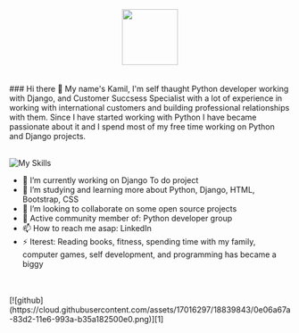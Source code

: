 <div id="header" align="center">
  <img src="https://media.giphy.com/media/M9gbBd9nbDrOTu1Mqx/giphy.gif" width="100"/>
</div>
<br />
<br />
### Hi there 👋
My name's Kamil, I'm self thaught Python developer working with Django, and Customer Succsess Specialist with a lot of experience in working with international customers and building professional relationships with them. Since I have started working with Python I have became passionate about it and I spend most of my free time working on Python and Django projects. 
<br />
<br />

![My Skills](https://skillicons.dev/icons?i=py,django,bootstrap,html,css,git,sqlite,stackoverflow,github)


- 🔭 I’m currently working on Django To do project
- 🌱 I’m studying and learning more about Python, Django, HTML, Bootstrap, CSS
- 👯 I’m looking to collaborate on some open source projects
- 💬 Active community member of: Python developer group
- 📫 How to reach me asap: LinkedIn
- ⚡ Iterest: Reading books, fitness, spending time with my family, computer games, self development, and programming has became a biggy
<br />
<br />
[![github](https://cloud.githubusercontent.com/assets/17016297/18839843/0e06a67a-83d2-11e6-993a-b35a182500e0.png)][1]





